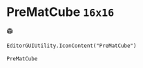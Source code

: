# PreMatCube `16x16`
<img src="/img/PreMatCube.png" width=16 height=16>

``` CSharp
EditorGUIUtility.IconContent("PreMatCube")
```
```
PreMatCube
```
